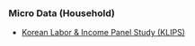 









### Micro Data (Household)

- [Korean Labor & Income Panel Study (KLIPS)](https://www.kli.re.kr/klips_eng/index.do)